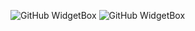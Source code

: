 ![GitHub WidgetBox](https://github-widgetbox.vercel.app/api/profile?username=Creaperhunter&data=followers,repositories,stars,commits)
![GitHub WidgetBox](https://github-widgetbox.vercel.app/api/skills?names=ts,js,python,html,css,sass,csharp,lua,json,yaml,xml,markdown,mysql,postgresql&includeNames=true)
